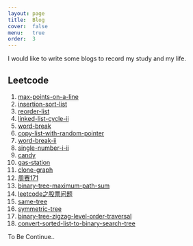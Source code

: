 ```yaml
---
layout: page
title:  Blog
cover:  false
menu:   true
order:  3
---
```


I would like to write some blogs to record my study and my life.

## Leetcode

 1. [max-points-on-a-line](https://blog.csdn.net/qq_42024397/article/details/103757528)
 2.  [insertion-sort-list](https://blog.csdn.net/qq_42024397/article/details/103765431)
 3.  [reorder-list](https://blog.csdn.net/qq_42024397/article/details/103773068)
 4.  [linked-list-cycle-ii](https://blog.csdn.net/qq_42024397/article/details/103782593)
 5.  [word-break](https://blog.csdn.net/qq_42024397/article/details/103803252)
 6.  [copy-list-with-random-pointer](https://blog.csdn.net/qq_42024397/article/details/103843139)
 7.  [word-break-ii](https://blog.csdn.net/qq_42024397/article/details/103848174)
 8.  [single-number-i-ii](https://blog.csdn.net/qq_42024397/article/details/103872938)
 9.  [candy](https://blog.csdn.net/qq_42024397/article/details/103898730)
 10.  [gas-station](https://blog.csdn.net/qq_42024397/article/details/103898948)
 11.  [clone-graph](https://blog.csdn.net/qq_42024397/article/details/103963453)
 12.  [周赛171](https://blog.csdn.net/qq_42024397/article/details/103963659)
 13.  [binary-tree-maximum-path-sum](https://blog.csdn.net/qq_42024397/article/details/104012724)
 14.  [leetcode之股票问题](https://blog.csdn.net/qq_42024397/article/details/104323983)
 15.  [same-tree](https://blog.csdn.net/qq_42024397/article/details/104441225)
 16.  [symmetric-tree](https://blog.csdn.net/qq_42024397/article/details/104441362)
 17.  [binary-tree-zigzag-level-order-traversal](https://blog.csdn.net/qq_42024397/article/details/104441585)
 18.  [convert-sorted-list-to-binary-search-tree](https://blog.csdn.net/qq_42024397/article/details/104465868)

To Be Continue..

